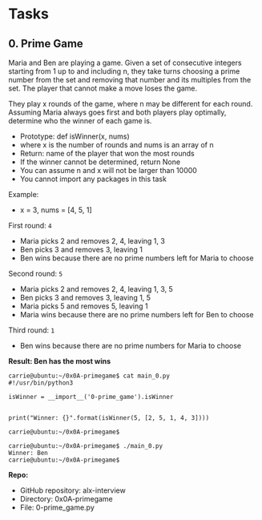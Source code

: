 # Tasks

## 0. Prime Game

Maria and Ben are playing a game. Given a set of consecutive integers starting from 1 up to and including n, they take turns choosing a prime number from the set and removing that number and its multiples from the set. The player that cannot make a move loses the game.

They play x rounds of the game, where n may be different for each round. Assuming Maria always goes first and both players play optimally, determine who the winner of each game is.

- Prototype: def isWinner(x, nums)
- where x is the number of rounds and nums is an array of n
- Return: name of the player that won the most rounds
- If the winner cannot be determined, return None
- You can assume n and x will not be larger than 10000
- You cannot import any packages in this task

Example:

- x = 3, nums = [4, 5, 1]

First round: `4`

- Maria picks 2 and removes 2, 4, leaving 1, 3
- Ben picks 3 and removes 3, leaving 1
- Ben wins because there are no prime numbers left for Maria to choose

Second round: `5`

- Maria picks 2 and removes 2, 4, leaving 1, 3, 5
- Ben picks 3 and removes 3, leaving 1, 5
- Maria picks 5 and removes 5, leaving 1
- Maria wins because there are no prime numbers left for Ben to choose

Third round: `1`

- Ben wins because there are no prime numbers for Maria to choose

**Result: Ben has the most wins**

    carrie@ubuntu:~/0x0A-primegame$ cat main_0.py
    #!/usr/bin/python3

    isWinner = __import__('0-prime_game').isWinner


    print("Winner: {}".format(isWinner(5, [2, 5, 1, 4, 3])))

    carrie@ubuntu:~/0x0A-primegame$

    carrie@ubuntu:~/0x0A-primegame$ ./main_0.py
    Winner: Ben
    carrie@ubuntu:~/0x0A-primegame$

**Repo:**
- GitHub repository: alx-interview
- Directory: 0x0A-primegame
- File: 0-prime_game.py